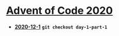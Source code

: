 # [Advent of Code 2020](adventofcode.com)

* [**2020-12-1**](https://adventofcode.com/2020/day/1) **`git checkout day-1-part-1`**
